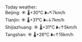 Today weather:  
Beijing: ☀️   🌡️+30°C 🌬️↖7km/h  
Tianjin: ☀️   🌡️+31°C 🌬️↓7km/h  
Shijiazhuang: ☀️   🌡️+31°C 🌬️↑5km/h  
Tangshan: ☀️   🌡️+26°C 🌬️↑15km/h  
